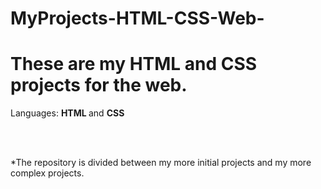 # MyProjects-HTML-CSS-Web-

<!DOCKTYPE>
<html>

  <head>  
       <h1> These are my HTML and CSS projects for the web. </h1>
  </head>

  <body> 
      <p> Languages: <b> HTML </b> and <b> CSS </b> </p>
      <br> 
      <br>
      <p> *The repository is divided between my more initial projects and my more complex projects. </p>
  </body>
  
</html>

